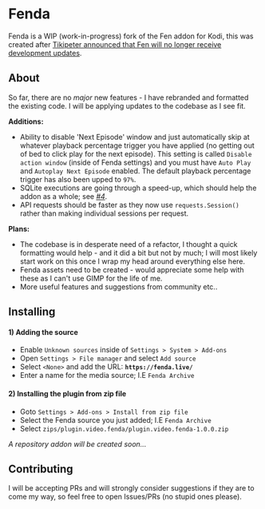# Fenda
Fenda is a WIP (work-in-progress) fork of the Fen addon for Kodi, this was created after [Tikipeter announced that Fen will no longer receive development updates](https://github.com/Tikipeter/repository.tikipeter/issues/331).

## About
So far, there are no *major* new features - I have rebranded and formatted the existing code. I will be applying updates to the codebase as I see fit.

**Additions:**
- Ability to disable 'Next Episode' window and just automatically skip at whatever playback percentage trigger you have applied (no getting out of bed to click play for the next episode). This setting is called `Disable action window` (inside of Fenda settings) and you must have `Auto Play` and `Autoplay Next Episode` enabled. The default playback percentage trigger has also been upped to `97%`.
- SQLite executions are going through a speed-up, which should help the addon as a whole; see *[#4](https://github.com/obfuscated-loop/plugin.video.fenda/issues/4)*.
- API requests should be faster as they now use `requests.Session()` rather than making individual sessions per request.

**Plans:**
- The codebase is in desperate need of a refactor, I thought a quick formatting would help - and it did a bit but not by much; I will most likely start work on this once I wrap my head around everything else here.
- Fenda assets need to be created - would appreciate some help with these as I can't use GIMP for the life of me.
- More useful features and suggestions from community etc..


## Installing
#### 1) Adding the source
- Enable `Unknown sources` inside of `Settings > System > Add-ons`
- Open `Settings > File manager` and select `Add source`
- Select `<None>` and add the URL: **`https://fenda.live/`**
- Enter a name for the media source; I.E `Fenda Archive`

#### 2) Installing the plugin from zip file
- Goto `Settings > Add-ons > Install from zip file`
- Select the Fenda source you just added; I.E `Fenda Archive`
- Select `zips/plugin.video.fenda/plugin.video.fenda-1.0.0.zip`

*A repository addon will be created soon...*

### 

## Contributing
I will be accepting PRs and will strongly consider suggestions if they are to come my way, so feel free to open Issues/PRs (no stupid ones please). 
